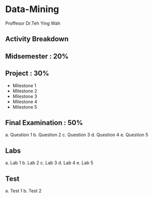 # Data-Mining

Proffesor Dr.Teh Ying Wah

## Activity Breakdown ##

Midsemester : 20%
----------


Project : 30%
----------
*  Milestone 1
*  Milestone 2
*  Milestone 3
*  Milestone 4
*  Milestone 5


Final Examination : 50%
----------
a.  Question 1
b.  Question 2
c.  Question 3
d.  Question 4
e.  Question 5


Labs 
----------
a.  Lab 1 
b.  Lab 2
c.  Lab 3
d.  Lab 4
e.  Lab 5


Test
----------
a.  Test 1
b.  Test 2


